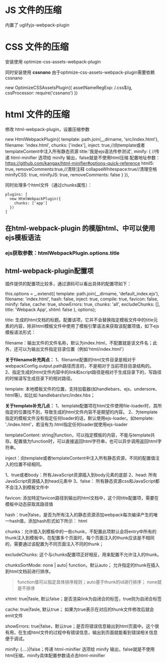 # JS ⽂件的压缩 

内置了 uglifyjs-webpack-plugin


# CSS ⽂件的压缩
安装使用 optimize-css-assets-webpack-plugin

同时安装使用 **cssnano** 由于optimize-css-assets-webpack-plugin需要依赖cssnano

   new OptimizeCSSAssetsPlugin({
            assetNameRegExp: /\.css$/g,
            cssProcessor: require('cssnano')
    })
# html ⽂件的压缩

修改 html-webpack-plugin，设置压缩参数

 new HtmlWebpackPlugin({
            template: path.join(__dirname, 'src/index.html'),
            filename: 'index.html',
            chunks: ['index'],
            inject: true,//向template或者templateContent中注入所有静态资源
            title:'我是ejs语法传参测试',
            minify: {
                //传递 html-minifier 选项给 minify 输出，false就是不使用html压缩 配置地址参数： https://github.com/kangax/html-minifier#options-quick-reference
                html5: true,
                removeComments:true,//清除注释
                collapseWhitespace:true//清理空格
                minifyCSS: true,
                minifyJS: true,
                removeComments: false
            }
        }),

同时处理多个html文件（通过chunks属性）：

    plugins: [
      new HtmlWebpackPlugin({
        chunks: ['app']
      })
    ]

## 在html-webpack-plugin 的模版html、中可以使用ejs模板语法

### ejs获取参数：htmlWebpackPlugin.options.title

  <title><%= htmlWebpackPlugin.options.title %></title>


## html-webpack-plugin配置项
插件提供的配置项比较多，通过源码可以看出具体的配置项如下：

this.options = _.extend({
    template: path.join(__dirname, 'default_index.ejs'),
    filename: 'index.html',
    hash: false,
    inject: true,
    compile: true,
    favicon: false,
    minify: false,
    cache: true,
    showErrors: true,
    chunks: 'all',
    excludeChunks: [],
    title: 'Webpack App',
    xhtml: false
  }, options);

title: 生成的html文档的标题。配置该项，它并不会替换指定模板文件中的title元素的内容，除非html模板文件中使用了模板引擎语法来获取该配置项值，如下ejs模板语法形式：
<title>{%= htmlWebpackPlugin.options.title %}</title>
filename：输出文件的文件名称，默认为index.html，不配置就是该文件名；此外，还可以为输出文件指定目录位置（例如'html/index.html'）

**关于filename补充两点：**
1、filename配置的html文件目录是相对于webpackConfig.output.path路径而言的，不是相对于当前项目目录结构的。
2、指定生成的html文件内容中的link和script路径是相对于生成目录下的，写路径的时候请写生成目录下的相对路径。

template: 本地模板文件的位置，支持加载器(如handlebars、ejs、undersore、html等)，如比如 handlebars!src/index.hbs；

**关于template补充几点：**
1、template配置项在html文件使用file-loader时，其所指定的位置找不到，导致生成的html文件内容不是期望的内容。
2、为template指定的模板文件没有指定任何loader的话，默认使用ejs-loader。如template: './index.html'，若没有为.html指定任何loader就使用ejs-loader

templateContent: string|function，可以指定模板的内容，不能与template共存。配置值为function时，可以直接返回html字符串，也可以异步调用返回html字符串。

inject：向template或者templateContent中注入所有静态资源，不同的配置值注入的位置不经相同。

1、true或者body：所有JavaScript资源插入到body元素的底部
2、head: 所有JavaScript资源插入到head元素中
3、false： 所有静态资源css和JavaScript都不会注入到模板文件中

favicon: 添加特定favicon路径到输出的html文档中，这个同title配置项，需要在模板中动态获取其路径值

hash：true|false，是否为所有注入的静态资源添加webpack每次编译产生的唯一hash值，添加hash形式如下所示：
html <script type="text/javascript" src="common.js?a3e1396b501cdd9041be"></script>

chunks：允许插入到模板中的一些chunk，不配置此项默认会将entry中所有的thunk注入到模板中。在配置多个页面时，每个页面注入的thunk应该是不相同的，需要通过该配置为不同页面注入不同的thunk；

excludeChunks: 这个与chunks配置项正好相反，用来配置不允许注入的thunk。

chunksSortMode: none | auto| function，默认auto； 允许指定的thunk在插入到html文档前进行排序。
>function值可以指定具体排序规则；auto基于thunk的id进行排序； none就是不排序

xhtml: true|fasle, 默认false；是否渲染link为自闭合的标签，true则为自闭合标签

cache: true|fasle, 默认true； 如果为true表示在对应的thunk文件修改后就会emit文件

showErrors: true|false，默认true；是否将错误信息输出到html页面中。这个很有用，在生成html文件的过程中有错误信息，输出到页面就能看到错误相关信息便于调试。

minify: {....}|false；传递 html-minifier 选项给 minify 输出，false就是不使用html压缩，minify具体配置参数请点击html-minifier

